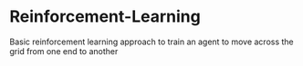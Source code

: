 # Reinforcement-Learning
Basic reinforcement learning approach to train an agent to move across the grid from one end to another
